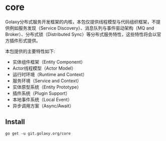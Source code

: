 # core

Golaxy分布式服务开发框架的内核，本包仅提供线程模型与代码组织框架，不提供例如服务发现（Service Discovery）、消息队列与事件驱动架构（MQ and Broker）、分布式锁（Distributed Sync）等分布式服务特性，这些特性将会以官方插件形式提供。

本包提供的主要特性如下:

- 实体组件框架（Entity Component）
- Actor线程模型（Actor Model）
- 运行时环境（Runtime and Context）
- 服务环境（Service and Context）
- 实体原型系统（Entity Prototype）
- 插件系统（Plugin Support）
- 本地事件系统（Local Event）
- 异步调用方案（Async/Await）

## Install
```
go get -u git.golaxy.org/core
```
